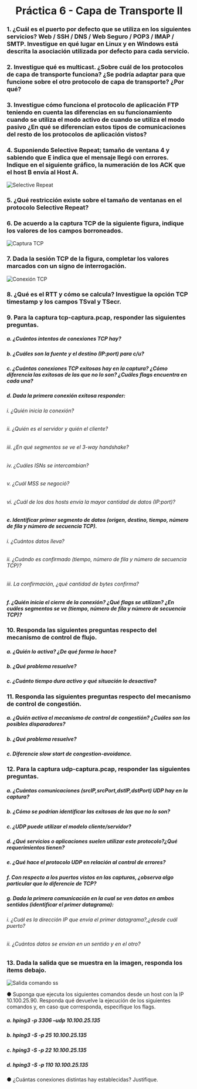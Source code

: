 <center>

# Práctica 6 - Capa de Transporte II

</center>

### 1. ¿Cuál es el puerto por defecto que se utiliza en los siguientes servicios? Web / SSH / DNS / Web Seguro / POP3 / IMAP / SMTP. Investigue en qué lugar en Linux y en Windows está descrita la asociación utilizada por defecto para cada servicio.

### 2. Investigue qué es multicast. ¿Sobre cuál de los protocolos de capa de transporte funciona? ¿Se podría adaptar para que funcione sobre el otro protocolo de capa de transporte? ¿Por qué?

### 3. Investigue cómo funciona el protocolo de aplicación FTP teniendo en cuenta las diferencias en su funcionamiento cuando se utiliza el modo activo de cuando se utiliza el modo pasivo ¿En qué se diferencian estos tipos de comunicaciones del resto de los protocolos de aplicación vistos?

### 4. Suponiendo Selective Repeat; tamaño de ventana 4 y sabiendo que E indica que el mensaje llegó con errores. Indique en el siguiente gráfico, la numeración de los ACK que el host B envía al Host A.

![Selective Repeat](https://i.imgur.com/Fj4zfng.png)

### 5. ¿Qué restricción existe sobre el tamaño de ventanas en el protocolo Selective Repeat?

### 6. De acuerdo a la captura TCP de la siguiente figura, indique los valores de los campos borroneados.

![Captura TCP](https://i.imgur.com/z6bVqHx.png)

### 7. Dada la sesión TCP de la figura, completar los valores marcados con un signo de interrogación.

![Conexión TCP](https://i.imgur.com/wH0gJhl.png)

### 8. ¿Qué es el RTT y cómo se calcula? Investigue la opción TCP timestamp y los campos TSval y TSecr.

### 9. Para la captura tcp-captura.pcap, responder las siguientes preguntas.

##### a. ¿Cuántos intentos de conexiones TCP hay?

##### b. ¿Cuáles son la fuente y el destino (IP:port) para c/u?

##### c. ¿Cuántas conexiones TCP exitosas hay en la captura? ¿Cómo diferencia las exitosas de las que no lo son? ¿Cuáles flags encuentra en cada una?

##### d. Dada la primera conexión exitosa responder:

###### i. ¿Quién inicia la conexión?

###### ii. ¿Quién es el servidor y quién el cliente?

###### iii. ¿En qué segmentos se ve el 3-way handshake?

###### iv. ¿Cuáles ISNs se intercambian?

###### v. ¿Cuál MSS se negoció?

###### vi. ¿Cuál de los dos hosts envía la mayor cantidad de datos (IP:port)?

##### e. Identificar primer segmento de datos (origen, destino, tiempo, número de fila y número de secuencia TCP).

###### i. ¿Cuántos datos lleva?

###### ii. ¿Cuándo es confirmado (tiempo, número de fila y número de secuencia TCP)?

###### iii. La confirmación, ¿qué cantidad de bytes confirma?

##### f. ¿Quién inicia el cierre de la conexión? ¿Qué flags se utilizan? ¿En cuáles segmentos se ve (tiempo, número de fila y número de secuencia TCP)?

### 10. Responda las siguientes preguntas respecto del mecanismo de control de flujo.

##### a. ¿Quién lo activa? ¿De qué forma lo hace?

##### b. ¿Qué problema resuelve?

##### c. ¿Cuánto tiempo dura activo y qué situación lo desactiva?

### 11. Responda las siguientes preguntas respecto del mecanismo de control de congestión.

##### a. ¿Quién activa el mecanismo de control de congestión? ¿Cuáles son los posibles disparadores?

##### b. ¿Qué problema resuelve?

##### c. Diferencie slow start de congestion-avoidance.

### 12. Para la captura udp-captura.pcap, responder las siguientes preguntas.

##### a. ¿Cuántas comunicaciones (srcIP,srcPort,dstIP,dstPort) UDP hay en la captura?

##### b. ¿Cómo se podrían identificar las exitosas de las que no lo son?

##### c. ¿UDP puede utilizar el modelo cliente/servidor?

##### d. ¿Qué servicios o aplicaciones suelen utilizar este protocolo?¿Qué requerimientos tienen?

##### e. ¿Qué hace el protocolo UDP en relación al control de errores?

##### f. Con respecto a los puertos vistos en las capturas, ¿observa algo particular que lo diferencie de TCP?

##### g. Dada la primera comunicación en la cual se ven datos en ambos sentidos (identificar el primer datagrama):

###### i. ¿Cuál es la dirección IP que envía el primer datagrama?,¿desde cuál puerto?

###### ii. ¿Cuántos datos se envían en un sentido y en el otro?

### 13. Dada la salida que se muestra en la imagen, responda los ítems debajo.

![Salida comando ss](https://i.imgur.com/egjqvfM.png)

● Suponga que ejecuta los siguientes comandos desde un host con la IP 10.100.25.90. Responda qué devuelve la ejecución de los siguientes comandos y, en caso que corresponda, especifique los flags.

##### a. hping3 -p 3306 –udp 10.100.25.135

##### b. hping3 -S -p 25 10.100.25.135

##### c. hping3 -S -p 22 10.100.25.135

##### d. hping3 -S -p 110 10.100.25.135

● ¿Cuántas conexiones distintas hay establecidas? Justifique.
